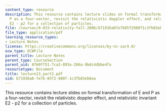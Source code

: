 ```yaml
---
content_type: resource
description: This resource contains lecture slides on formal transformation of E and
  P as a four-vector, revisit the relativistic doppler effect, and relativistic invariant
  E2 - p2 for a collection of particles.
file: /courses/8-033-relativity-fall-2006/b71936a07e7b85f2980f1c3fb83eb6ea_lecture13_part2.pdf
file_type: application/pdf
learning_resource_types:
- Lecture Notes
license: https://creativecommons.org/licenses/by-nc-sa/4.0/
ocw_type: OCWFile
parent_title: Lecture Notes
parent_type: CourseSection
parent_uid: 0760ff51-7ca3-893a-266a-9bdc4dbbe4fa
resourcetype: Document
title: lecture13_part2.pdf
uid: b71936a0-7e7b-85f2-980f-1c3fb83eb6ea
---
```

This resource contains lecture slides on formal transformation of E and P as a four-vector, revisit the relativistic doppler effect, and relativistic invariant E2 - p2 for a collection of particles.